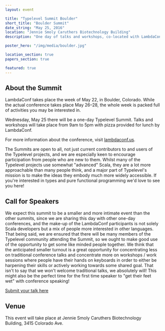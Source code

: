 ```yaml
---
layout: event

title: "Typelevel Summit Boulder"
short_title: "Boulder Summit"
date_string: "May 25, 2016"
location: "Jennie Smoly Caruthers Biotechnology Building"
description: "One day of talks and workshops, co-located with LambdaConf."

poster_hero: "/img/media/boulder.jpg"

location_section: true
papers_section: true

featured: true
---
```


## About the Summit

LambdaConf takes place the week of May 22, in Boulder, Colorado.
While the actual conference takes place May 26–28, the whole week is packed full of activities you may be interested in.

Wednesday, May 25 there will be a one-day Typelevel Summit.
Talks and workshops will take place from 9am to 5pm with pizza provided for lunch by LambdaConf.

For more information about the conference, visit <a href="http://www.lambdaconf.us/">lambdaconf.us</a>.

The Summits are open to all, not just current contributors to and users of the Typelevel projects, and we are especially keen to encourage participation from people who are new to them.
Whilst many of the Typelevel projects use somewhat "advanced" Scala, they are a lot more approachable than many people think, and a major part of Typelevel's mission is to make the ideas they embody much more widely accessible.
If you're interested in types and pure functional programming we'd love to see you here!

## Call for Speakers

We expect this summit to be a smaller and more intimate event than the
other summits, since we are sharing this day with other one-day
conferences, and the make-up of the LambdaConf participants is not
solely Scala developers but a mix of people more interested in other
languages. That being said, we are ensured that there will be many
members of the Typelevel community attending the Summit, so we ought
to make good use of the opportunity to get some like minded people
together. We think that the anticipated smaller turnout is a great
opportunity for concentrating less on traditional conference talks and
concentrate more on workshops / work sessions where people have their
hands on keyboards in order to either be harpening their skills or
actively working towards some shared goal. That isn't to say that we
won't welcome traditional talks, we absolutely will! This might also
be the perfect time for the first time speaker to "get their feet
wet" with conference speaking!


<a class="btn large" href="http://docs.google.com/forms/d/1fLlczyZc2qvhX-OjPWX6rk3MRmtz9pkjDEtm-6EzYXs/">Submit your talk here</a>


## Venue

This event will take place at Jennie Smoly Caruthers Biotechnology Building, 3415 Colorado Ave.
